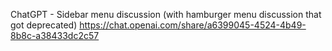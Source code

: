 ChatGPT - Sidebar menu discussion (with hamburger menu discussion that got deprecated)
	https://chat.openai.com/share/a6399045-4524-4b49-8b8c-a38433dc2c57